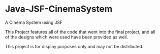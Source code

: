 # Java-JSF-CinemaSystem
A Cinema System using JSF

This Project features all of the code that went into the final project, and all of the designs which were used have been provided as well.

This project is for display purposes only and may not be distributed.
